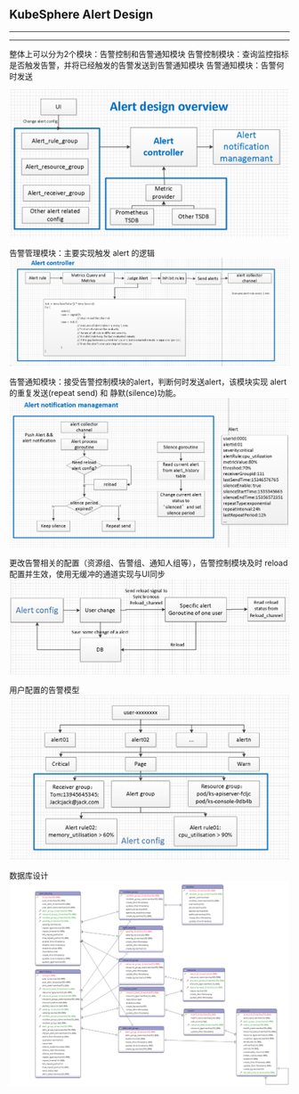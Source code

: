 ## KubeSphere Alert Design 
----
----
整体上可以分为2个模块：告警控制和告警通知模块
告警控制模块：查询监控指标是否触发告警，并将已经触发的告警发送到告警通知模块
告警通知模块：告警何时发送

![](document/alert_design_overview.png)

告警管理模块：主要实现触发 alert 的逻辑
![](document/alert_controller.png)

告警通知模块：接受告警控制模块的alert，判断何时发送alert，该模块实现 alert 的重复发送(repeat send) 和 静默(silence)功能。
![](document/alert_notification_managemant.png)

更改告警相关的配置（资源组、告警组、通知人组等），告警控制模块及时 reload 配置并生效，使用无缓冲的通道实现与UI同步
![](document/alert_reload.png)

用户配置的告警模型
![](document/user_alert_module.png)

数据库设计
![](document/ks-alert-db-design.png)
